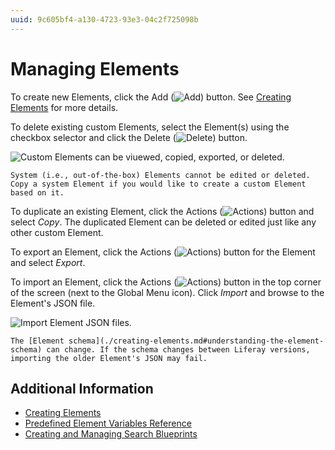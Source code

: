 ```yaml
---
uuid: 9c605bf4-a130-4723-93e3-04c2f725098b
---
```

# Managing Elements

To create new Elements, click the Add (![Add](../../../../images/icon-add.png)) button. See [Creating Elements](./creating-elements.md) for more details.

To delete existing custom Elements, select the Element(s) using the checkbox selector and click the Delete (![Delete](../../../../images/icon-trash.png)) button.

![Custom Elements can be viuewed, copied, exported, or deleted.](./managing-elements/images/01.png)

```{note}
System (i.e., out-of-the-box) Elements cannot be edited or deleted. Copy a system Element if you would like to create a custom Element based on it.
```

To duplicate an existing Element, click the Actions (![Actions](../../../../images/icon-actions.png)) button and select _Copy_. The duplicated Element can be deleted or edited just like any other custom Element.

To export an Element, click the Actions (![Actions](../../../../images/icon-actions.png)) button for the Element and select _Export_.

To import an Element, click the Actions (![Actions](../../../../images/icon-actions.png)) button in the top corner of the screen (next to the Global Menu icon). Click _Import_ and browse to the Element's JSON file.

![Import Element JSON files.](./managing-elements/images/02.png)

```{warning}
The [Element schema](./creating-elements.md#understanding-the-element-schema) can change. If the schema changes between Liferay versions, importing the older Element's JSON may fail.
```

## Additional Information

- [Creating Elements](./creating-elements.md)
- [Predefined Element Variables Reference](./predefined-element-variables-reference.md)
- [Creating and Managing Search Blueprints](../creating-and-managing-search-blueprints.md)
